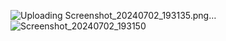 ![Uploading Screenshot_20240702_193135.png…]()
![Screenshot_20240702_193150](https://github.com/MaheshKShetty/CozyCraft-Furniture-App/assets/39030189/a512adfd-908b-406a-81f2-d4a349c2493d)
